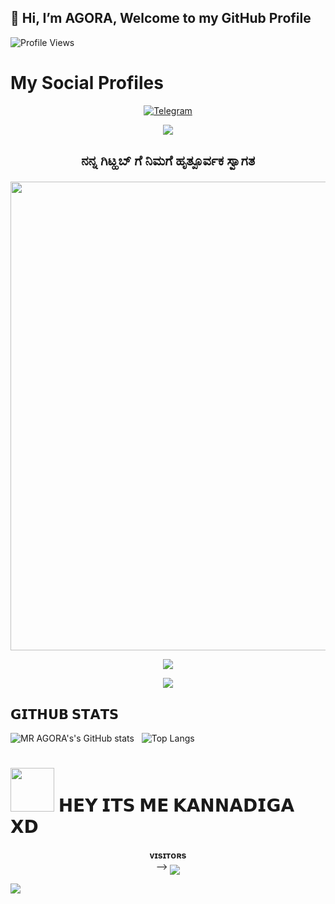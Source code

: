 ## 👋 Hi, I’m AGORA, Welcome to my GitHub Profile
![Profile Views](https://hits.seeyoufarm.com/api/count/incr/badge.svg?url=https://github.com/MR-AGORA/&title=Profile%20Views)
# My Social Profiles
<p align="center">
<a href="https://t.me/TELEGRAMBOT"><img alt="Telegram" src="https://img.shields.io/badge/-2CA5E0?style=for-the-badge&logo=telegram&logoColor=white"/></a>
</p>

<p align="center">
<img src="https://github-stats-alpha.vercel.app/api/?username=MR-AGORA&cc=000&tc=00ff00&ic=fff000&bc=fff" align="center">
</p>

## <p align="center"> ನನ್ನ ಗಿಟ್ಹಬ್ ಗೆ ನಿಮಗೆ ಹೃತ್ಪೂರ್ವಕ ಸ್ವಾಗತ </a></p> 

<p align='Middle'><a href='https://t.me/mr_agora'><img src='https://te.legra.ph/file/fec879e15f72200a34a67.jpg' width='750"'></a></p>

<p align="center">
  <img src="https://readme-typing-svg.herokuapp.com?color=F38777&width=490&lines=ಕರ್ನಾಟಕದ+ಮೊಟ್ಟ+ಮೊದಲ+ಟೆಲಿಗ್ರಾಂ+ರೋಬೋಟ್+ಮೇಕರ್%E2%9C%8C">
</p> 

<p align="center">
  <img src="https://readme-typing-svg.herokuapp.com?color=F555247&width=890&lines=+𝗧𝗛𝗘+𝗙𝗜𝗥𝗦𝗧+𝗕𝗢𝗧+𝗖𝗥𝗘𝗔𝗧𝗢𝗥+𝗔𝗡𝗗+𝗗𝗘𝗩𝗘𝗟𝗢𝗣𝗘𝗥+𝗙𝗥𝗢𝗠+𝗞𝗔𝗥𝗡𝗔𝗧𝗔𝗞𝗔%E2%9C%8C">
</p> 

## 𝗚𝗜𝗧𝗛𝗨𝗕 𝗦𝗧𝗔𝗧𝗦
![MR AGORA's's GitHub stats](https://github-readme-stats.vercel.app/api?username=TAMILVIP007&show_icons=true&theme=synthwave) &nbsp;
![Top Langs](https://github-readme-stats.vercel.app/api/top-langs/?username=MR-AGORA&layout=compact&show_icons=true&theme=synthwave)

<h1> <img src="https://github.com/MR-AGORA/MR-AGORA/blob/master/resources/codes.webp" width="70px"> 𝗛𝗘𝗬 𝗜𝗧𝗦 𝗠𝗘 𝗞𝗔𝗡𝗡𝗔𝗗𝗜𝗚𝗔 𝗫𝗗 </h1>
<p align="center">
    <b>ᴠɪsɪᴛᴏʀs</b><br>
 -->    <img align="middle" src="https://profile-counter.glitch.me/MR-AGORA/count.svg" />
</p>

[<img src="https://github.com/MR-AGORA/MR-AGORA/blob/master/resources/hr.gif"/>](https://github.com/MR-AGORA)


